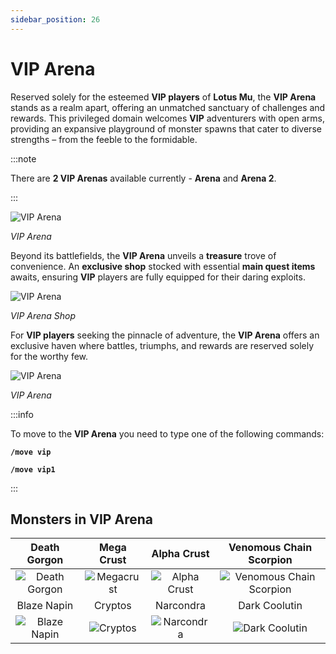```yaml
---
sidebar_position: 26
---
```


# VIP Arena

Reserved solely for the esteemed **VIP players** of **Lotus Mu**, the **VIP Arena** stands as a realm apart, offering an unmatched sanctuary of challenges and rewards. This privileged domain welcomes **VIP** adventurers with open arms, providing an expansive playground of monster spawns that cater to diverse strengths – from the feeble to the formidable.

:::note

There are **2 VIP Arenas** available currently - **Arena** and **Arena 2**.

:::

![VIP Arena](/img/maps/arena-1.jpg)

_VIP Arena_

Beyond its battlefields, the **VIP Arena** unveils a **treasure** trove of convenience. An **exclusive shop** stocked with essential **main quest items** awaits, ensuring **VIP** players are fully equipped for their daring exploits.

![VIP Arena](/img/maps/arena-shop.jpg)

_VIP Arena Shop_

For **VIP players** seeking the pinnacle of adventure, the **VIP Arena** offers an exclusive haven where battles, triumphs, and rewards are reserved solely for the worthy few.

![VIP Arena](/img/maps/arena-2.jpg)

_VIP Arena_

:::info

To move to the **VIP Arena** you need to type one of the following commands:

**`/move vip`**

**`/move vip1`**

:::

## Monsters in VIP Arena

|                         Death Gorgon                         |                    Mega Crust                     |                     Alpha Crust                      |                            Venomous Chain Scorpion                            |
| :----------------------------------------------------------: | :-----------------------------------------------: | :--------------------------------------------------: | :---------------------------------------------------------------------------: |
|  ![Death Gorgon](/img/monsters/losttower/death-gorgon.jpg)   | ![Megacrust](/img/monsters/icarus/mega-crust.jpg) | ![Alpha Crust](/img/monsters/icarus/alpha-crust.jpg) | ![Venomous Chain Scorpion](/img/monsters/karutan/venomous-chain-scorpion.jpg) |
|                         Blaze Napin                          |                      Cryptos                      |                      Narcondra                       |                                 Dark Coolutin                                 |
| ![Blaze Napin](/img/monsters/swamp-of-peace/blaze-napin.jpg) |   ![Cryptos](/img/monsters/karutan/crypos.jpg)    |  ![Narcondra](/img/monsters/karutan/narcondra.jpg)   |          ![Dark Coolutin](/img/monsters/la-cleon/dark-coolutin.jpg)           |
